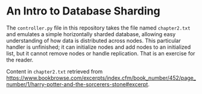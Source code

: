 # An Intro to Database Sharding

The `controller.py` file in this repository takes the file named `chapter2.txt` and emulates a simple horizontally sharded database, allowing easy understanding of how data is distributed across nodes. This particular handler is unfinished; it can initialize nodes and add nodes to an initialized list, but it cannot remove nodes or handle replication. That is an exercise for the reader.

Content in `chapter2.txt` retrieved from https://www.bookbrowse.com/excerpts/index.cfm/book_number/452/page_number/1/harry-potter-and-the-sorcerers-stone#excerpt.
